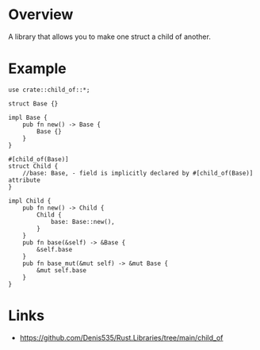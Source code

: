 # Overview

A library that allows you to make one struct a child of another.

# Example

```
use crate::child_of::*;

struct Base {}

impl Base {
    pub fn new() -> Base {
        Base {}
    }
}

#[child_of(Base)]
struct Child {
    //base: Base, - field is implicitly declared by #[child_of(Base)] attribute
}

impl Child {
    pub fn new() -> Child {
        Child {
            base: Base::new(),
        }
    }
    pub fn base(&self) -> &Base {
        &self.base
    }
    pub fn base_mut(&mut self) -> &mut Base {
        &mut self.base
    }
}
```

# Links

- https://github.com/Denis535/Rust.Libraries/tree/main/child_of
